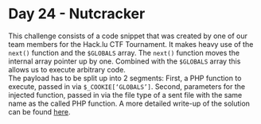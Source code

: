 # Day 24 - Nutcracker

This challenge consists of a code snippet that was created by one of our
team members for the Hack.lu CTF Tournament. It makes heavy use of the
`next()` function and the `$GLOBALS` array. The `next()` function moves
the internal array pointer up by one. Combined with the `$GLOBALS` array
this allows us to execute arbitrary code.  
The payload has to be split up into 2 segments: First, a PHP function to
execute, passed in via `$_COOKIE[‘GLOBALS’]`. Second, parameters for the
injected function, passed in via the file type of a sent file with the
same name as the called PHP function. A more detailed write-up of the
solution can be found [here](https://github.com/ctfs/write-ups-2014/tree/master/hack-lu-ctf-2014/next-global-backdoor).
